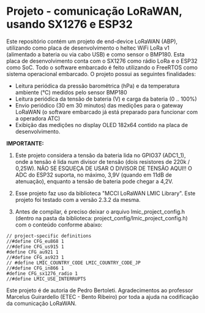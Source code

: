 # Projeto - comunicação LoRaWAN, usando SX1276 e ESP32

Este repositório contém um projeto de end-device LoRaWAN (ABP), utilizando como placa de desenvolvimento o heltec WiFi LoRa v1 (alimentado a bateria ou via cabo USB) e como sensor o BMP180. Esta placa de desenvolvimento conta com o SX1276 como rádio LoRa e o ESP32 como SoC. Todo o software embarcado é feito utilizando o FreeRTOS como sistema operacional embarcado. O projeto possui as seguintes finalidades:

* Leitura periódica da pressão barométrica (hPa) e da temperatura ambiente (°C) medidos pelo sensor BMP180
* Leitura periódica da tensão de bateria (V) e carga da bateria (0 .. 100%)
* Envio periódico (30 em 30 minutos) das medições para o gateway LoRaWAN (o software embarcado já está preparado para funcionar com a operadora ATC)
* Exibição das medições no display OLED 182x64 contido na placa de desenvolvimento.

**IMPORTANTE:**
1) Este projeto considera a tensão da bateria lida no GPIO37 (ADC1_1), onde a tensão é lida num divisor de tensão  (dois resistores de 220k / 0,25W). 
NÃO SE ESQUEÇA DE USAR O DIVISOR DE TENSÃO AQUI!! O ADC do ESP32 suporta, no máximo, 3,9V (quando em 11dB de atenuação), enquanto a tensão de bateria pode chegar a 4,2V.
 
2) Esse projeto faz uso da biblioteca "MCCI LoRaWAN LMIC Library". Este projeto foi testado com a versão 2.3.2 da mesma.
3) Antes de compilar, é preciso deixar o arquivo lmic_project_config.h (dentro na pasta da biblioteca: project_config/lmic_project_config.h) com o conteúdo conforme abaixo:
```
// project-specific definitions
//#define CFG_eu868 1
//#define CFG_us915 1
#define CFG_au921 1
//#define CFG_as923 1
// #define LMIC_COUNTRY_CODE LMIC_COUNTRY_CODE_JP      
//#define CFG_in866 1
#define CFG_sx1276_radio 1
//#define LMIC_USE_INTERRUPTS
```

Este projeto é de autoria de Pedro Bertoleti. 
Agradecimentos ao professor Marcelus Guirardello (ETEC - Bento Ribeiro) por toda a ajuda na codificação da comunicação LoRaWAN.